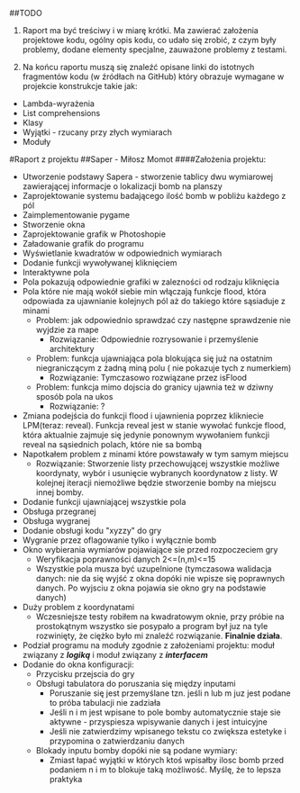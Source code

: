 #\#TODO
1. Raport ma być treściwy i w miarę krótki. Ma zawierać założenia projektowe
kodu, ogólny opis kodu, co udało się zrobić, z czym były problemy, dodane
elementy specjalne, zauważone problemy z testami.

2. Na końcu raportu muszą się znaleźć opisane linki do istotnych fragmentów
kodu (w źródłach na GitHub) który obrazuje wymagane w projekcie
konstrukcje takie jak:
+ Lambda-wyrażenia
+ List comprehensions
+ Klasy
+ Wyjątki - rzucany przy złych wymiarach
+ Moduły

#Raport z projektu
##Saper - Miłosz Momot
####Założenia projektu:
+ Utworzenie podstawy Sapera - stworzenie tablicy dwu wymiarowej zawierającej
informacje o lokalizacji bomb na planszy
+ Zaprojektowanie systemu badającego ilość bomb w pobliżu każdego z pól
+ Zaimplementowanie pygame
+ Stworzenie okna
+ Zaprojektowanie grafik w Photoshopie
+ Załadowanie grafik do programu
+ Wyświetlanie kwadratów w odpowiednich wymiarach
+ Dodanie funkcji wywoływanej kliknięciem
+ Interaktywne pola
+ Pola pokazują odpowiednie grafiki w zalezności od rodzaju kliknięcia
+ Pola które nie mają wokół siebie min włączają funkcje flood, która odpowiada
za ujawnianie kolejnych pól aż do takiego które sąsiaduje z minami
    + Problem: jak odpowiednio sprawdzać czy następne sprawdzenie nie wyjdzie za mape
        + Rozwiązanie: Odpowiednie rozrysowanie i przemyślenie architektury
    + Problem: funkcja ujawniająca pola blokująca się już na ostatnim niegraniczącym z żadną miną polu ( nie pokazuje tych z numerkiem)
         + Rozwiązanie: Tymczasowo rozwiązane przez isFlood
    + Problem: funkcja mimo dojscia do granicy ujawnia też w dziwny sposób pola na ukos
        + Rozwiązanie: ?
+ Zmiana podejścia do funkcji flood i ujawnienia poprzez klikniecie LPM(teraz: reveal).
Funkcja reveal jest w stanie wywołać funkcje flood, która aktualnie zajmuje się jedynie ponownym wywołaniem funkcji reveal
na sąsiednich polach, które nie sa bombą
+ Napotkałem problem z minami które powstawały w tym samym miejscu
     + Rozwiązanie: Stworzenie listy przechowującej wszystkie możliwe koordynaty, wybór i usunięcie wybranych koordynatow z listy.
     W kolejnej iteracji niemożliwe będzie stworzenie bomby na miejscu innej bomby.
+ Dodanie funkcji ujawniającej wszystkie pola
+ Obsługa przegranej
+ Obsługa wygranej
+ Dodanie obsługi kodu "xyzzy" do gry
+ Wygranie przez oflagowanie tylko i wyłącznie bomb
+ Okno wybierania wymiarów pojawiające sie przed rozpoczeciem gry
    + Weryfikacja poprawności danych 2<=(n,m)<=15
    + Wszystkie pola musza być uzupelnione (tymczasowa walidacja danych:
    nie da się wyjść z okna dopóki nie wpisze się poprawnych danych.
    Po wyjsciu z okna pojawia sie okno gry na podstawie danych)
+ Duży problem z koordynatami
    + Wczesniejsze testy robiłem na kwadratowym oknie, 
    przy próbie na prostokątnym wszystko sie posypało a program
    był juz na tyle rozwinięty, że ciężko było mi znaleźć rozwiązanie.
    **Finalnie działa**.
+ Podział programu na moduły zgodnie z założeniami projektu: moduł związany z ***logiką*** i moduł związany z ***interfacem***
+ Dodanie do okna konfiguracji:
    + Przycisku przejscia do gry
    + Obsługi tabulatora do poruszania się między inputami
        + Poruszanie się jest przemyślane tzn. jeśli n lub m juz jest podane to próba tabulacji nie zadziała
        + Jeśli n i m jest wpisane to pole bomby automatycznie staje sie aktywne - przyspiesza wpisywanie danych 
        i jest intuicyjne
        + Jeśli nie zatwierdzimy wpisanego tekstu co zwiększa estetyke i przypomina o zatwierdzaniu danych
    + Blokady inputu bomby dopóki nie są podane wymiary:
        + Zmiast łapać wyjątki w których ktoś wpisałby ilosc bomb przed podaniem n i m to blokuje taką możliwość.
        Myślę, że to lepsza praktyka 